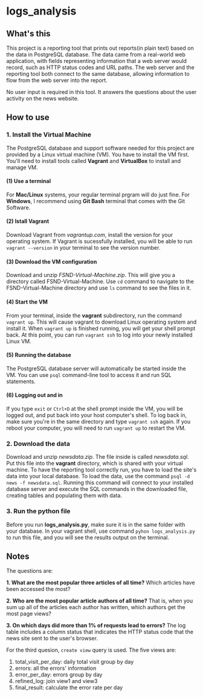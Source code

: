 # logs_analysis

## What's this

This project is a reporting tool that prints out reports(in plain text) based on the data in PostgreSQL database. The data came from a real-world web application, with fields representing information that a web server would record, such as HTTP status codes and URL paths. The web server and the reporting tool both connect to the same database, allowing information to flow from the web server into the report.

No user input is required in this tool. It answers the questions about the user activity on the news website.

## How to use

### 1. Install the Virtual Machine
The PostgreSQL database and support software needed for this project are provided by a Linux virtual machine (VM). You have to install the VM first. You'll need to install tools called **Vagrant** and **VirtualBox** to install and manage VM.
#### (1) Use a terminal
For **Mac/Linux** systems, your regular terminal prgram will do just fine. For **Windows**, I recommend using **Git Bash** terminal that comes with the Git Software.
#### (2) Istall Vagrant
Download Vagrant from *vagrantup.com*, install the version for your operating system. If Vagrant is sucessfully installed, you will be able to run ```vagrant --version``` in your terminal to see the version number.
#### (3) Download the VM configuration
Download and unzip *FSND-Virtual-Machine.zip*. This will give you a directory called FSND-Virtual-Machine. Use ```cd``` command to navigate to the FSND-Virtual-Machine directory and use ```ls``` command to see the files in it.
#### (4) Start the VM
From your terminal, inside the **vagrant** subdirectory, run the command ```vagrant up```. This will cause vagrant to download Linux operating system and install it. When ```vagrant up``` is finished running, you will get your shell prompt back. At this point, you can run ```vagrant ssh``` to log into your newly installed Linux VM.
#### (5) Running the database
The PostgreSQL database server will automatically be started inside the VM. You can use ```psql``` command-line tool to access it and run SQL statements.
#### (6) Logging out and in
If you type ```exit``` or ```Ctrl+D``` at the shell prompt inside the VM, you will be logged out, and put back into your host computer's shell. To log back in, make sure you're in the same directory and type ```vagrant ssh``` again. If you reboot your computer, you will need to run ```vagrant up``` to restart the VM.

### 2. Download the data
Download and unzip *newsdata.zip*. The file inside is called *newsdata.sql*. Put this file into the **vagrant** directory, which is shared with your virtual machine. To have the reporting tool correctly run, you have to load the site's data into your local database. To load the data, use the command ```psql -d news -f newsdata.sql```. Running this command will connect to your installed database server and execute the SQL commands in the downloaded file, creating tables and populating them with data.

### 3. Run the python file
Before you run **logs_analysis.py**, make sure it is in the same folder with your database. In your vagrant shell, use command ```pyhon logs_analysis.py``` to run this file, and you will see the results output on the terminal.

## Notes
The questions are:

**1. What are the most popular three articles of all time?** Which articles have been accessed the most? 

**2. Who are the most popular article authors of all time?** That is, when you sum up all of the articles each author has written, which authors get the most page views? 

**3. On which days did more than 1% of requests lead to errors?** The log table includes a column status that indicates the HTTP status code that the news site sent to the user's browser.

For the third quesion, ```create view``` query is used. The five views are:

1. total_visit_per_day: daily total visit group by day
2. errors: all the errors' information
3. error_per_day: errors group by day
4. refined_log: join view1 and view3
5. final_result: calculate the error rate per day

